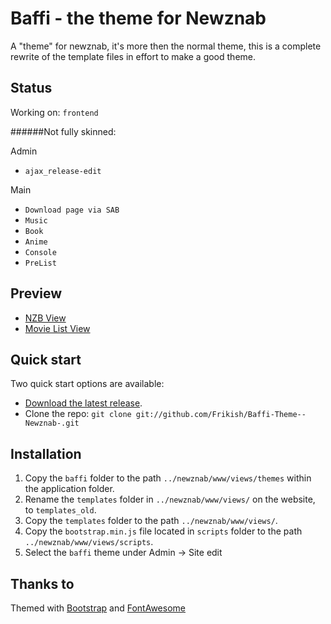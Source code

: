 # Baffi - the theme for Newznab
A "theme" for newznab, it's more then the normal theme, this is a complete rewrite of the template files in effort to make a good theme.


## Status

Working on: `frontend`

######Not fully skinned:

Admin
* `ajax_release-edit`
 
Main
* `Download page via SAB`
* `Music`
* `Book`
* `Anime`
* `Console`
* `PreList`

## Preview

* [NZB View](http://cl.ly/image/2O0u3n1U2B3E "NZB View")
* [Movie List View](http://cl.ly/image/3C3D0X1D2t1M "Movie List View")


## Quick start

Two quick start options are available:

* [Download the latest release](https://github.com/Frikish/Baffi-Theme--Newznab-/zipball/master).
* Clone the repo: `git clone git://github.com/Frikish/Baffi-Theme--Newznab-.git`



## Installation

1. Copy the `baffi` folder to the path `../newznab/www/views/themes` within the application folder.
2. Rename the `templates` folder in `../newznab/www/views/` on the website, to `templates_old`.
3. Copy the `templates` folder to the path `../newznab/www/views/`.
4. Copy the `bootstrap.min.js` file located in `scripts` folder to the path `../newznab/www/views/scripts`.
5. Select the `baffi` theme under Admin -> Site edit 




## Thanks to

Themed with [Bootstrap](http://getbootstrap.com) and [FontAwesome](http://fortawesome.github.com/Font-Awesome/)

